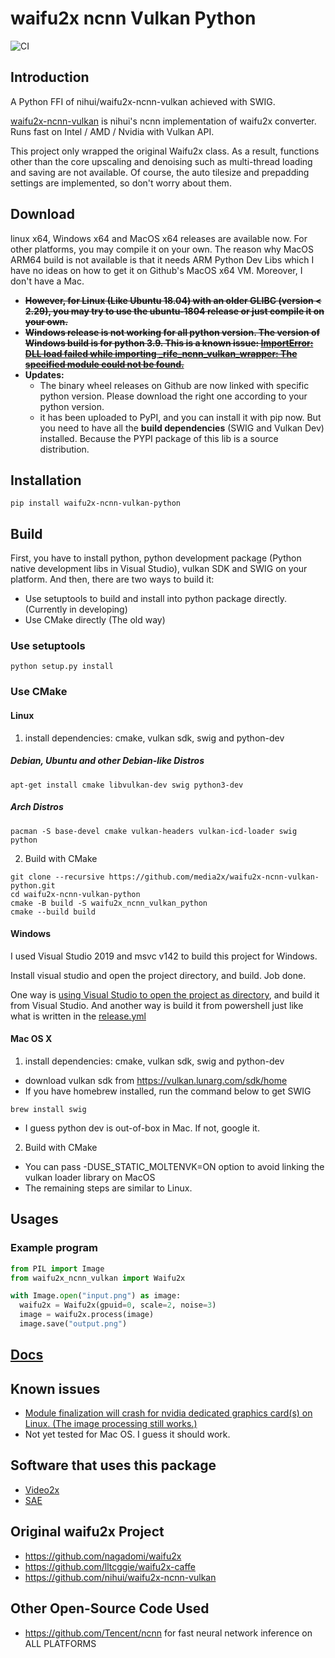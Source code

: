 # waifu2x ncnn Vulkan Python

![CI](https://github.com/media2x/waifu2x-ncnn-vulkan-python/workflows/CI/badge.svg)

## Introduction

A Python FFI of nihui/waifu2x-ncnn-vulkan achieved with SWIG.

[waifu2x-ncnn-vulkan](https://github.com/nihui/waifu2x-ncnn-vulkan) is nihui's ncnn implementation of waifu2x converter. Runs fast on Intel / AMD / Nvidia with Vulkan API.

This project only wrapped the original Waifu2x class. As a result, functions other than the core upscaling and denoising such as multi-thread loading and saving are not available. Of course, the auto tilesize and prepadding settings are implemented, so don't worry about them.

## Download

linux x64, Windows x64 and MacOS x64 releases are available now. For other platforms, you may compile it on your own.
The reason why MacOS ARM64 build is not available is that it needs ARM Python Dev Libs which I have no ideas on how to
get it on Github's MacOS x64 VM. Moreover, I don't have a Mac.

- ~~**However, for Linux (Like Ubuntu 18.04) with an older GLIBC (version < 2.29), you may try to use the ubuntu-1804 release or just compile it on your own.**~~
- ~~**Windows release is not working for all python version. The version of Windows build is for python 3.9. This is a known issue: [ImportError: DLL load failed while importing _rife_ncnn_vulkan_wrapper: The specified module could not be found.](https://github.com/ArchieMeng/rife-ncnn-vulkan-python/issues/1)**~~
- **Updates:**
    - The binary wheel releases on Github are now linked with specific python version. Please download the right one according to your python version.
    - it has been uploaded to PyPI, and you can install it with pip now. But you need to have all the **build dependencies** (SWIG and Vulkan Dev) installed. Because the PYPI package of this lib is a source distribution.

## Installation
```shell
pip install waifu2x-ncnn-vulkan-python
```

## Build

First, you have to install python, python development package (Python native development libs in Visual Studio), vulkan SDK and SWIG on your platform. And then, there are two ways to build it:
- Use setuptools to build and install into python package directly. (Currently in developing)
- Use CMake directly (The old way)

### Use setuptools
```shell
python setup.py install
```

### Use CMake

#### Linux
1. install dependencies: cmake, vulkan sdk, swig and python-dev

##### Debian, Ubuntu and other Debian-like Distros
```shell
apt-get install cmake libvulkan-dev swig python3-dev
```

##### Arch Distros
```shell
pacman -S base-devel cmake vulkan-headers vulkan-icd-loader swig python
```

2. Build with CMake
```shell
git clone --recursive https://github.com/media2x/waifu2x-ncnn-vulkan-python.git
cd waifu2x-ncnn-vulkan-python
cmake -B build -S waifu2x_ncnn_vulkan_python
cmake --build build
```

#### Windows
I used Visual Studio 2019 and msvc v142 to build this project for Windows.

Install visual studio and open the project directory, and build. Job done.

One way is [using Visual Studio to open the project as directory](https://www.microfocus.com/documentation/visual-cobol/vc50/VS2019/GUID-BE1C48AA-DB22-4F38-9644-E9B48658EF36.html), and build it from Visual Studio.
And another way is build it from powershell just like what is written in the [release.yml](.github/workflows/release.yml)

#### Mac OS X
1. install dependencies: cmake, vulkan sdk, swig and python-dev

- download vulkan sdk from https://vulkan.lunarg.com/sdk/home
- If you have homebrew installed, run the command below to get SWIG

```shell
brew install swig
```
- I guess python dev is out-of-box in Mac. If not, google it.
    
2. Build with CMake

- You can pass -DUSE_STATIC_MOLTENVK=ON option to avoid linking the vulkan loader library on MacOS
- The remaining steps are similar to Linux.

## Usages

### Example program

```python
from PIL import Image
from waifu2x_ncnn_vulkan import Waifu2x

with Image.open("input.png") as image:
  waifu2x = Waifu2x(gpuid=0, scale=2, noise=3)
  image = waifu2x.process(image)
  image.save("output.png")
```

## [Docs](Docs.md)

## Known issues
- [Module finalization will crash for nvidia dedicated graphics card(s) on Linux. (The image processing still works.)](https://github.com/Tencent/ncnn/issues/2666)
- Not yet tested for Mac OS. I guess it should work.

## Software that uses this package

- [Video2x](https://github.com/k4yt3x/video2x)
- [SAE](https://github.com/Justin62628/Squirrel-RIFE)

## Original waifu2x Project

- https://github.com/nagadomi/waifu2x
- https://github.com/lltcggie/waifu2x-caffe
- https://github.com/nihui/waifu2x-ncnn-vulkan

## Other Open-Source Code Used

- https://github.com/Tencent/ncnn for fast neural network inference on ALL PLATFORMS
